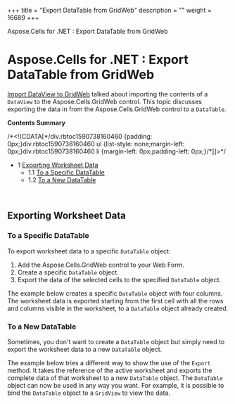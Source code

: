 +++
title = "Export DataTable from GridWeb" 
description = "" 
weight = 16689 
+++

Aspose.Cells for .NET : Export DataTable from GridWeb  

# Aspose.Cells for .NET : Export DataTable from GridWeb


[Import DataView to GridWeb](http://localhost:1313/cellsnet/developerguide/asposecellsgridweb/workingwithgridwebworksheets/import+dataview+to+gridweb) talked about importing the contents of a `DataView` to the Aspose.Cells.GridWeb control. This topic discusses exporting the data in from the Aspose.Cells.GridWeb control to a `DataTable`.

**Contents Summary**

/\*<!\[CDATA\[\*/div.rbtoc1590738160460 {padding: 0px;}div.rbtoc1590738160460 ul {list-style: none;margin-left: 0px;}div.rbtoc1590738160460 li {margin-left: 0px;padding-left: 0px;}/\*\]\]>\*/

*   1 [Exporting Worksheet Data](#ExportDataTablefromGridWeb-ExportingWorksheetData)
    *   1.1 [To a Specific DataTable](#ExportDataTablefromGridWeb-ToaSpecificDataTable)
    *   1.2 [To a New DataTable](#ExportDataTablefromGridWeb-ToaNewDataTable)

 

## Exporting Worksheet Data

### To a Specific DataTable

To export worksheet data to a specific `DataTable` object:

1.  Add the Aspose.Cells.GridWeb control to your Web Form.
2.  Create a specific `DataTable` object.
3.  Export the data of the selected cells to the specified `DataTable` object.

The example below creates a specific `DataTable` object with four columns. The worksheet data is exported starting from the first cell with all the rows and columns visible in the worksheet, to a `DataTable` object already created.

### To a New DataTable

Sometimes, you don't want to create a `DataTable` object but simply need to export the worksheet data to a new `DataTable` object.

The example below tries a different way to show the use of the `Export` method. It takes the reference of the active worksheet and exports the complete data of that worksheet to a new `DataTable` object. The `DataTable` object can now be used in any way you want. For example, it is possible to bind the `DataTable` object to a `GridView` to view the data.

